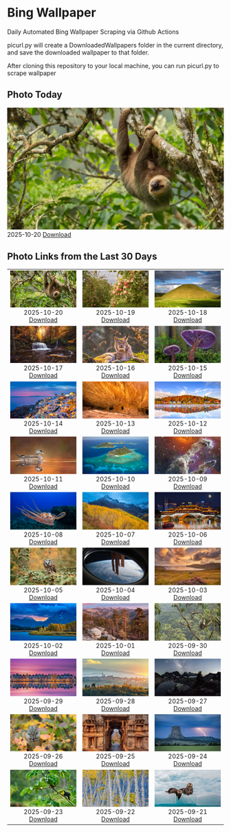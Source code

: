 # Bing Wallpaper


Daily Automated Bing Wallpaper Scraping via Github Actions

picurl.py will create a DownloadedWallpapers folder in the current directory,
and save the downloaded wallpaper to that folder.

After cloning this repository to your local machine, you can run picurl.py to scrape wallpaper



## Photo Today


![](./DownloadedWallpapers/2025-10-20.jpg)2025-10-20 [Download](./DownloadedWallpapers/2025-10-20.jpg)

## Photo Links from the Last 30 Days


|      |      |      |
| :----: | :----: | :----: |
|![](./DownloadedWallpapers/2025-10-20.jpg)2025-10-20 [Download](./DownloadedWallpapers/2025-10-20.jpg)|![](./DownloadedWallpapers/2025-10-19.jpg)2025-10-19 [Download](./DownloadedWallpapers/2025-10-19.jpg)|![](./DownloadedWallpapers/2025-10-18.jpg)2025-10-18 [Download](./DownloadedWallpapers/2025-10-18.jpg)|
|![](./DownloadedWallpapers/2025-10-17.jpg)2025-10-17 [Download](./DownloadedWallpapers/2025-10-17.jpg)|![](./DownloadedWallpapers/2025-10-16.jpg)2025-10-16 [Download](./DownloadedWallpapers/2025-10-16.jpg)|![](./DownloadedWallpapers/2025-10-15.jpg)2025-10-15 [Download](./DownloadedWallpapers/2025-10-15.jpg)|
|![](./DownloadedWallpapers/2025-10-14.jpg)2025-10-14 [Download](./DownloadedWallpapers/2025-10-14.jpg)|![](./DownloadedWallpapers/2025-10-13.jpg)2025-10-13 [Download](./DownloadedWallpapers/2025-10-13.jpg)|![](./DownloadedWallpapers/2025-10-12.jpg)2025-10-12 [Download](./DownloadedWallpapers/2025-10-12.jpg)|
|![](./DownloadedWallpapers/2025-10-11.jpg)2025-10-11 [Download](./DownloadedWallpapers/2025-10-11.jpg)|![](./DownloadedWallpapers/2025-10-10.jpg)2025-10-10 [Download](./DownloadedWallpapers/2025-10-10.jpg)|![](./DownloadedWallpapers/2025-10-09.jpg)2025-10-09 [Download](./DownloadedWallpapers/2025-10-09.jpg)|
|![](./DownloadedWallpapers/2025-10-08.jpg)2025-10-08 [Download](./DownloadedWallpapers/2025-10-08.jpg)|![](./DownloadedWallpapers/2025-10-07.jpg)2025-10-07 [Download](./DownloadedWallpapers/2025-10-07.jpg)|![](./DownloadedWallpapers/2025-10-06.jpg)2025-10-06 [Download](./DownloadedWallpapers/2025-10-06.jpg)|
|![](./DownloadedWallpapers/2025-10-05.jpg)2025-10-05 [Download](./DownloadedWallpapers/2025-10-05.jpg)|![](./DownloadedWallpapers/2025-10-04.jpg)2025-10-04 [Download](./DownloadedWallpapers/2025-10-04.jpg)|![](./DownloadedWallpapers/2025-10-03.jpg)2025-10-03 [Download](./DownloadedWallpapers/2025-10-03.jpg)|
|![](./DownloadedWallpapers/2025-10-02.jpg)2025-10-02 [Download](./DownloadedWallpapers/2025-10-02.jpg)|![](./DownloadedWallpapers/2025-10-01.jpg)2025-10-01 [Download](./DownloadedWallpapers/2025-10-01.jpg)|![](./DownloadedWallpapers/2025-09-30.jpg)2025-09-30 [Download](./DownloadedWallpapers/2025-09-30.jpg)|
|![](./DownloadedWallpapers/2025-09-29.jpg)2025-09-29 [Download](./DownloadedWallpapers/2025-09-29.jpg)|![](./DownloadedWallpapers/2025-09-28.jpg)2025-09-28 [Download](./DownloadedWallpapers/2025-09-28.jpg)|![](./DownloadedWallpapers/2025-09-27.jpg)2025-09-27 [Download](./DownloadedWallpapers/2025-09-27.jpg)|
|![](./DownloadedWallpapers/2025-09-26.jpg)2025-09-26 [Download](./DownloadedWallpapers/2025-09-26.jpg)|![](./DownloadedWallpapers/2025-09-25.jpg)2025-09-25 [Download](./DownloadedWallpapers/2025-09-25.jpg)|![](./DownloadedWallpapers/2025-09-24.jpg)2025-09-24 [Download](./DownloadedWallpapers/2025-09-24.jpg)|
|![](./DownloadedWallpapers/2025-09-23.jpg)2025-09-23 [Download](./DownloadedWallpapers/2025-09-23.jpg)|![](./DownloadedWallpapers/2025-09-22.jpg)2025-09-22 [Download](./DownloadedWallpapers/2025-09-22.jpg)|![](./DownloadedWallpapers/2025-09-21.jpg)2025-09-21 [Download](./DownloadedWallpapers/2025-09-21.jpg)|


